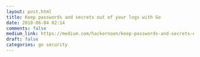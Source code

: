 ```yaml
---
layout: post.html
title: Keep passwords and secrets out of your logs with Go
date: 2018-06-04 02:14
comments: false
medium_link: https://medium.com/hackernoon/keep-passwords-and-secrets-out-of-your-logs-with-go-a2294a9546ce
draft: false
categories: go security
---
```

